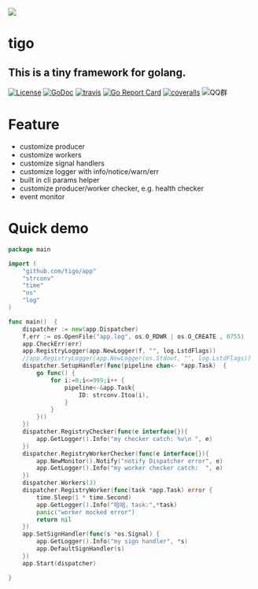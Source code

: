 ![](http://ww1.sinaimg.cn/large/7c998145ly1fte3roqfhij205k05k3yb.jpg)



# tigo
## This is a tiny framework for golang.


[![License](https://img.shields.io/:license-apache%202-blue.svg)](https://opensource.org/licenses/Apache-2.0) [![GoDoc](https://godoc.org/github.com/letcgo/tigo?status.png)](http://godoc.org/github.com/letcgo/tigo)  [![travis](https://travis-ci.org/letcgo/tigo.svg?branch=master)](https://travis-ci.org/letcgo/tigo) [![Go Report Card](https://goreportcard.com/badge/github.com/letcgo/tigo)](https://goreportcard.com/report/github.com/letcgo/tigo) [![coveralls](https://coveralls.io/repos/letcgo/tigo/badge.svg?branch=master&service=github)](https://coveralls.io/github/letcgo/tigo?branch=master) 
![QQ群](https://img.shields.io/:QQ%E7%BE%A4-828486848-blue.svg)

# Feature
- customize producer
- customize workers
- customize signal handlers
- customize logger with info/notice/warn/err
- built in cli params helper
- customize producer/worker checker, e.g. health checker
- event monitor

# Quick demo

```go
package main

import (
	"github.com/tigo/app"
	"strconv"
	"time"
	"os"
	"log"
)

func main()  {
	dispatcher := new(app.Dispatcher)
	f,err := os.OpenFile("app.log", os.O_RDWR | os.O_CREATE , 0755)
	app.CheckErr(err)
	app.RegistryLogger(app.NewLogger(f, "", log.LstdFlags))
	//app.RegistryLogger(app.NewLogger(os.Stdout, "", log.LstdFlags))
	dispatcher.SetupHandler(func(pipeline chan<- *app.Task)  {
		go func() {
			for i:=0;i<=999;i++ {
				pipeline<-&app.Task{
					ID: strconv.Itoa(i),
				}
			}
		}()
	})
	dispatcher.RegistryChecker(func(e interface{}){
		app.GetLogger().Info("my checker catch: %v\n ", e)
	})
	dispatcher.RegistryWorkerChecker(func(e interface{}){
		app.NewMonitor().Notify("notify Dispatcher error", e)
		app.GetLogger().Info("my worker checker catch:  ", e)
	})
	dispatcher.Workers(3)
	dispatcher.RegistryWorker(func(task *app.Task) error {
		time.Sleep(1 * time.Second)
		app.GetLogger().Info("哈哈，task:",*task)
		panic("worker mocked error")
		return nil
	})
	app.SetSignHandler(func(s *os.Signal) {
		app.GetLogger().Info("my sign handler", *s)
		app.DefaultSignHandler(s)
	})
	app.Start(dispatcher)

}


```




